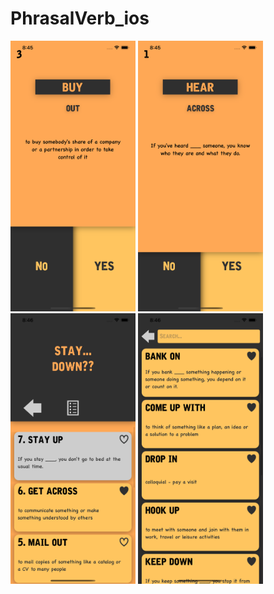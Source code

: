 # PhrasalVerb_ios 
<img src="s1.png" alt="drawing" width="200"/>
<img src="s2.png" alt="drawing" width="200"/>
<img src="s3.png" alt="drawing" width="200"/>
<img src="s4.png" alt="drawing" width="200"/>
